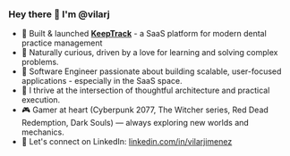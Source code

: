 ### Hey there 👋 I'm @vilarj
- 🚀 Built & launched [**KeepTrack**](https://keep-track-lp.vercel.app/) - a SaaS platform for modern dental practice management
- 🧠 Naturally curious, driven by a love for learning and solving complex problems.
- 💼 Software Engineer passionate about building scalable, user-focused applications - especially in the SaaS space.
- 🎯 I thrive at the intersection of thoughtful architecture and practical execution.
- 🎮 Gamer at heart (Cyberpunk 2077, The Witcher series, Red Dead Redemption, Dark Souls) — always exploring new worlds and mechanics.
- 🔗 Let's connect on LinkedIn: [linkedin.com/in/vilarjimenez](https://www.linkedin.com/in/vilarjimenez/)
